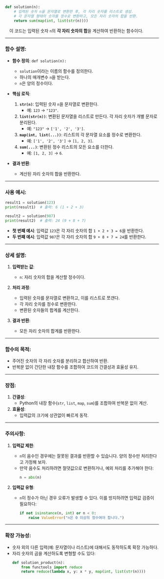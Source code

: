 ```python
def solution(n):
    # 입력된 숫자 n을 문자열로 변환한 후, 각 자리 숫자를 리스트로 생성.
    # 각 문자열 형태의 숫자를 정수로 변환하고, 모든 자리 숫자의 합을 반환.
    return sum(map(int, list(str(n))))
```

&emsp;이 코드는 입력된 숫자 `n`의 **각 자리 숫자의 합**을 계산하여 반환하는 함수이다.

---

### 함수 설명:

- **함수 정의**: `def solution(n):`
  - `solution`이라는 이름의 함수를 정의한다.
  - 하나의 매개변수 `n`을 받는다.
  - `n`은 양의 정수이다.

- **핵심 로직**:
  1. **`str(n)`**: 입력된 숫자 `n`을 문자열로 변환한다.
     - 예: `123` → `"123"`.
  2. **`list(str(n))`**: 변환된 문자열을 리스트로 만든다. 각 자리 숫자가 개별 문자로 분리된다.
     - 예: `"123"` → `['1', '2', '3']`.
  3. **`map(int, list(...))`**: 리스트의 각 문자열 요소를 정수로 변환한다.
     - 예: `['1', '2', '3']` → `[1, 2, 3]`.
  4. **`sum(...)`**: 변환된 정수 리스트의 모든 요소를 더한다.
     - 예: `[1, 2, 3]` → `6`.

- **결과 반환**:
  - 계산된 자리 숫자의 합을 반환한다.

---

### 사용 예시:

```python
result1 = solution(123)
print(result1)  # 출력: 6 (1 + 2 + 3)

result2 = solution(987)
print(result2)  # 출력: 24 (9 + 8 + 7)
```

- **첫 번째 예시**: 입력값 `123`은 각 자리 숫자의 합 `1 + 2 + 3 = 6`을 반환한다.
- **두 번째 예시**: 입력값 `987`은 각 자리 숫자의 합 `9 + 8 + 7 = 24`를 반환한다.

---

### 상세 설명:

1. **입력받는 값**:
   - `n`: 자리 숫자의 합을 계산할 정수이다.

2. **처리 과정**:
   - 입력된 숫자를 문자열로 변환하고, 이를 리스트로 쪼갠다.
   - 각 자리 숫자를 정수로 변환한다.
   - 변환된 숫자들의 합계를 계산한다.

3. **결과 반환**:
   - 모든 자리 숫자의 합계를 반환한다.

---

### 함수의 목적:

- 주어진 숫자의 각 자리 숫자를 분리하고 합산하여 반환.
- 반복문 없이 간단한 내장 함수를 조합하여 코드의 간결성과 효율성 유지.

---

### 장점:

1. **간결성**:
   - Python의 내장 함수(`str`, `list`, `map`, `sum`)를 조합하여 반복문 없이 계산.
2. **효율성**:
   - 입력값의 크기에 상관없이 빠르게 동작.

---

### 주의사항:

1. **입력값 제한**:
   - `n`이 음수인 경우에는 잘못된 결과를 반환할 수 있습니다. 양의 정수만 처리한다고 가정해 보자.
   - 만약 음수도 처리하려면 절댓값으로 변환하거나, 예외 처리를 추가해야 한다:
     ```python
     n = abs(n)
     ```

2. **입력값 유형**:
   - `n`이 정수가 아닌 경우 오류가 발생할 수 있다. 이를 방지하려면 입력값 검증이 필요하다:
     ```python
     if not isinstance(n, int) or n < 0:
         raise ValueError("n은 0 이상의 정수여야 합니다.")
     ```

---

### 확장 가능성:

- 숫자 외의 다른 입력(예: 문자열이나 리스트)에 대해서도 동작하도록 확장 가능하다.
- 자리 숫자의 곱을 계산하도록 변형할 수도 있다:
  ```python
  def solution_product(n):
      from functools import reduce
      return reduce(lambda x, y: x * y, map(int, list(str(n))))
  ```